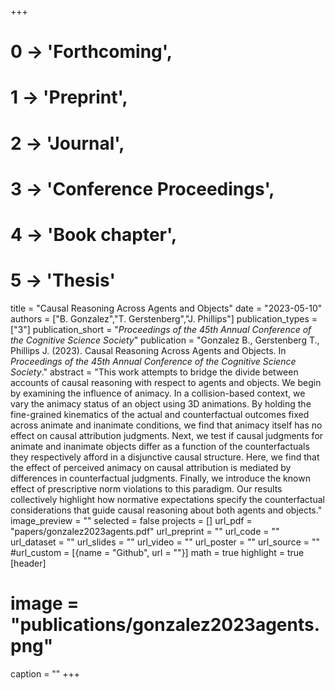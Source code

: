 +++
# 0 -> 'Forthcoming',
# 1 -> 'Preprint',
# 2 -> 'Journal',
# 3 -> 'Conference Proceedings',
# 4 -> 'Book chapter',
# 5 -> 'Thesis'

title = "Causal Reasoning Across Agents and Objects"
date = "2023-05-10"
authors = ["B. Gonzalez","T. Gerstenberg","J. Phillips"]
publication_types = ["3"]
publication_short = "_Proceedings of the 45th Annual Conference of the Cognitive Science Society_"
publication = "Gonzalez B., Gerstenberg T., Phillips J. (2023). Causal Reasoning Across Agents and Objects. In _Proceedings of the 45th Annual Conference of the Cognitive Science Society_."
abstract = "This work attempts to bridge the divide between accounts of causal reasoning with respect to agents and objects. We begin by examining the influence of animacy. In a collision-based context, we vary the animacy status of an object using 3D animations. By holding the fine-grained kinematics of the actual and counterfactual outcomes fixed across animate and inanimate conditions, we find that animacy itself has no effect on causal attribution judgments. Next, we test if causal judgments for animate and inanimate objects differ as a function of the counterfactuals they respectively afford in a disjunctive causal structure. Here, we find that the effect of perceived animacy on causal attribution is mediated by differences in counterfactual judgments. Finally, we introduce the known effect of prescriptive norm violations to this paradigm. Our results collectively highlight how normative expectations specify the counterfactual considerations that guide causal reasoning about both agents and objects."
image_preview = ""
selected = false
projects = []
url_pdf = "papers/gonzalez2023agents.pdf"
url_preprint = ""
url_code = ""
url_dataset = ""
url_slides = ""
url_video = ""
url_poster = ""
url_source = ""
#url_custom = [{name = "Github", url = ""}]
math = true
highlight = true
[header]
# image = "publications/gonzalez2023agents.png"
caption = ""
+++
